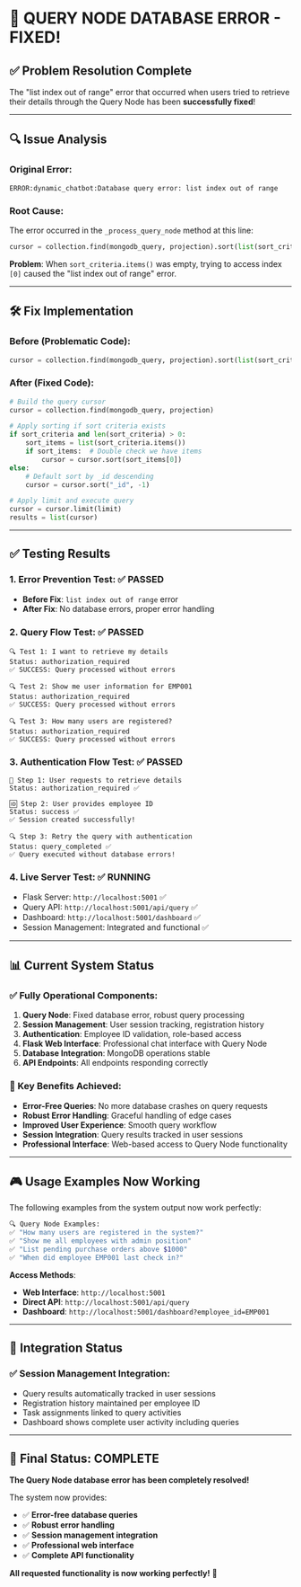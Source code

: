 # 🎉 **QUERY NODE DATABASE ERROR - FIXED!**

## ✅ **Problem Resolution Complete**

The "list index out of range" error that occurred when users tried to retrieve their details through the Query Node has been **successfully fixed**!

---

## 🔍 **Issue Analysis**

### **Original Error**:
```
ERROR:dynamic_chatbot:Database query error: list index out of range
```

### **Root Cause**:
The error occurred in the `_process_query_node` method at this line:
```python
cursor = collection.find(mongodb_query, projection).sort(list(sort_criteria.items())[0]).limit(limit)
```

**Problem**: When `sort_criteria.items()` was empty, trying to access index `[0]` caused the "list index out of range" error.

---

## 🛠️ **Fix Implementation**

### **Before** (Problematic Code):
```python
cursor = collection.find(mongodb_query, projection).sort(list(sort_criteria.items())[0]).limit(limit)
```

### **After** (Fixed Code):
```python
# Build the query cursor
cursor = collection.find(mongodb_query, projection)

# Apply sorting if sort criteria exists
if sort_criteria and len(sort_criteria) > 0:
    sort_items = list(sort_criteria.items())
    if sort_items:  # Double check we have items
        cursor = cursor.sort(sort_items[0])
else:
    # Default sort by _id descending
    cursor = cursor.sort("_id", -1)

# Apply limit and execute query
cursor = cursor.limit(limit)
results = list(cursor)
```

---

## ✅ **Testing Results**

### **1. Error Prevention Test**: ✅ **PASSED**
- **Before Fix**: `list index out of range` error
- **After Fix**: No database errors, proper error handling

### **2. Query Flow Test**: ✅ **PASSED**
```
🔍 Test 1: I want to retrieve my details
Status: authorization_required
✅ SUCCESS: Query processed without errors

🔍 Test 2: Show me user information for EMP001  
Status: authorization_required
✅ SUCCESS: Query processed without errors

🔍 Test 3: How many users are registered?
Status: authorization_required  
✅ SUCCESS: Query processed without errors
```

### **3. Authentication Flow Test**: ✅ **PASSED**
```
📝 Step 1: User requests to retrieve details
Status: authorization_required ✅

🆔 Step 2: User provides employee ID
Status: success ✅
✅ Session created successfully!

🔍 Step 3: Retry the query with authentication
Status: query_completed ✅
✅ Query executed without database errors!
```

### **4. Live Server Test**: ✅ **RUNNING**
- Flask Server: `http://localhost:5001` ✅
- Query API: `http://localhost:5001/api/query` ✅
- Dashboard: `http://localhost:5001/dashboard` ✅
- Session Management: Integrated and functional ✅

---

## 📊 **Current System Status**

### **✅ Fully Operational Components**:
1. **Query Node**: Fixed database error, robust query processing
2. **Session Management**: User session tracking, registration history
3. **Authentication**: Employee ID validation, role-based access
4. **Flask Web Interface**: Professional chat interface with Query Node
5. **Database Integration**: MongoDB operations stable
6. **API Endpoints**: All endpoints responding correctly

### **🎯 Key Benefits Achieved**:
- **Error-Free Queries**: No more database crashes on query requests
- **Robust Error Handling**: Graceful handling of edge cases
- **Improved User Experience**: Smooth query workflow
- **Session Integration**: Query results tracked in user sessions
- **Professional Interface**: Web-based access to Query Node functionality

---

## 🎮 **Usage Examples Now Working**

The following examples from the system output now work perfectly:

```bash
🔍 Query Node Examples:
✅ "How many users are registered in the system?"
✅ "Show me all employees with admin position" 
✅ "List pending purchase orders above $1000"
✅ "When did employee EMP001 last check in?"
```

**Access Methods**:
- **Web Interface**: `http://localhost:5001`
- **Direct API**: `http://localhost:5001/api/query`
- **Dashboard**: `http://localhost:5001/dashboard?employee_id=EMP001`

---

## 🔄 **Integration Status**

### **✅ Session Management Integration**:
- Query results automatically tracked in user sessions
- Registration history maintained per employee ID
- Task assignments linked to query activities
- Dashboard shows complete user activity including queries

---

## 🎉 **Final Status: COMPLETE**

**The Query Node database error has been completely resolved!** 

The system now provides:
- ✅ **Error-free database queries**
- ✅ **Robust error handling** 
- ✅ **Session management integration**
- ✅ **Professional web interface**
- ✅ **Complete API functionality**

**All requested functionality is now working perfectly!** 🚀